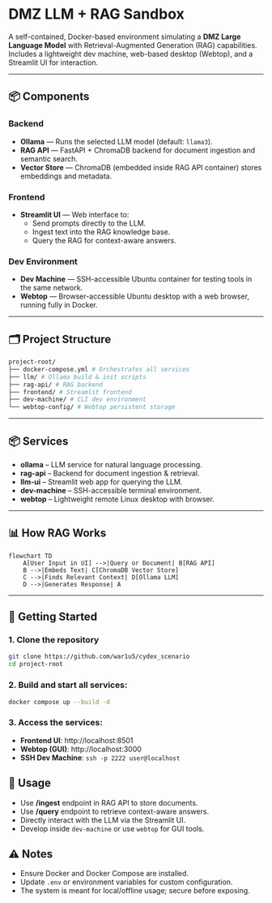 # DMZ LLM + RAG Sandbox

A self-contained, Docker-based environment simulating a **DMZ Large Language Model** with Retrieval-Augmented Generation (RAG) capabilities.  
Includes a lightweight dev machine, web-based desktop (Webtop), and a Streamlit UI for interaction.

---

## 📦 Components

### **Backend**
- **Ollama** — Runs the selected LLM model (default: `llama3`).
- **RAG API** — FastAPI + ChromaDB backend for document ingestion and semantic search.
- **Vector Store** — ChromaDB (embedded inside RAG API container) stores embeddings and metadata.

### **Frontend**
- **Streamlit UI** — Web interface to:
  - Send prompts directly to the LLM.
  - Ingest text into the RAG knowledge base.
  - Query the RAG for context-aware answers.

### **Dev Environment**
- **Dev Machine** — SSH-accessible Ubuntu container for testing tools in the same network.
- **Webtop** — Browser-accessible Ubuntu desktop with a web browser, running fully in Docker.

---

## 🗂 Project Structure
```bash
project-root/
├── docker-compose.yml # Orchestrates all services
├── llm/ # Ollama build & init scripts
├── rag-api/ # RAG backend
├── frontend/ # Streamlit frontend
├── dev-machine/ # CLI dev environment
└── webtop-config/ # Webtop persistent storage
```
---

## 📦 Services
- **ollama** – LLM service for natural language processing.
- **rag-api** – Backend for document ingestion & retrieval.
- **llm-ui** – Streamlit web app for querying the LLM.
- **dev-machine** – SSH-accessible terminal environment.
- **webtop** – Lightweight remote Linux desktop with browser.

---
## 📊 How RAG Works

```mermaid
flowchart TD
    A[User Input in UI] -->|Query or Document| B[RAG API]
    B -->|Embeds Text| C[ChromaDB Vector Store]
    C -->|Finds Relevant Context| D[Ollama LLM]
    D -->|Generates Response| A
```
---

## 🚀 Getting Started

### 1. Clone the repository
```bash
git clone https://github.com/war1u5/cydex_scenario
cd project-root
```
### 2. Build and start all services:
```bash
docker compose up --build -d
```
### 3. Access the services:
- **Frontend UI**: http://localhost:8501
- **Webtop (GUI)**: http://localhost:3000
- **SSH Dev Machine**: `ssh -p 2222 user@localhost`

## 📌 Usage
- Use **/ingest** endpoint in RAG API to store documents.
- Use **/query** endpoint to retrieve context-aware answers.
- Directly interact with the LLM via the Streamlit UI.
- Develop inside `dev-machine` or use `webtop` for GUI tools.

## ⚠️ Notes
- Ensure Docker and Docker Compose are installed.
- Update `.env` or environment variables for custom configuration.
- The system is meant for local/offline usage; secure before exposing.